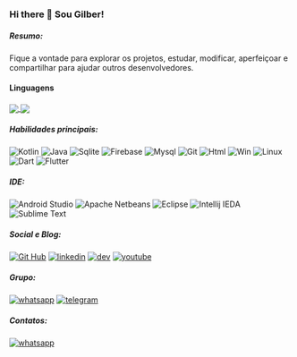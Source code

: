 ### Hi there 👋 Sou Gilber!
##### Resumo:
Fique a vontade para explorar os projetos, estudar, modificar, aperfeiçoar e compartilhar para ajudar outros desenvolvedores.
#### Linguagens
<a href="https://github.com/gilbercs/github-readme-stats">
  <img align="center" src="https://github-readme-stats.vercel.app/api/top-langs/?username=gilbercs&langs_count=10"/>
  </a>
  <a href="https://github.com/gilbercs/github-readme-stats">
  <img align="center" src="https://github-readme-stats.vercel.app/api?username=gilbercs&show_icons=true"/>
  </a>
  
##### Habilidades principais:
![Kotlin](https://img.shields.io/badge/Kotlin-0095D5?&style=for-the-badge&logo=kotlin&logoColor=white)
![Java](https://img.shields.io/badge/Java-ED8B00?style=for-the-badge&logo=java&logoColor=white)
![Sqlite](https://img.shields.io/badge/SQLite-07405E?style=for-the-badge&logo=sqlite&logoColor=white)
![Firebase](https://img.shields.io/badge/Firebase-F29D0C?style=for-the-badge&logo=firebase&logoColor=white)
![Mysql](https://img.shields.io/badge/MySQL-00000F?style=for-the-badge&logo=mysql&logoColor=white)
![Git](https://img.shields.io/badge/Git-E34F26?style=for-the-badge&logo=git&logoColor=white)
![Html](https://img.shields.io/badge/HTML-239120?style=for-the-badge&logo=html5&logoColor=white)
![Win](https://img.shields.io/badge/Windows-017AD7?style=for-the-badge&logo=windows&logoColor=white)
![Linux](https://img.shields.io/badge/Linux-E34F26?style=for-the-badge&logo=linux&logoColor=black)
![Dart](https://img.shields.io/badge/Dart-0175C2?style=for-the-badge&logo=dart&logoColor=white)
![Flutter](https://img.shields.io/badge/Flutter-02569B?style=for-the-badge&logo=flutter&logoColor=white)
##### IDE:
![Android Studio](https://img.shields.io/badge/Android_Studio-3DDC84?style=for-the-badge&logo=android-studio&logoColor=white)
![Apache Netbeans](https://img.shields.io/badge/apache%20netbeans-1B6AC6?style=for-the-badge&logo=apache%20netbeans%20IDE&logoColor=white)
![Eclipse](https://img.shields.io/badge/Eclipse-2C2255?style=for-the-badge&logo=eclipse&logoColor=white)
![Intellij IEDA](https://img.shields.io/badge/IntelliJ_IDEA-000000.svg?style=for-the-badge&logo=intellij-idea&logoColor=white)
![Sublime Text](https://img.shields.io/badge/sublime_text-%23575757.svg?&style=for-the-badge&logo=sublime-text&logoColor=important)
##### Social e Blog:
[![Git Hub](https://img.shields.io/badge/GitHub-100000?style=for-the-badge&logo=github&logoColor=whitee)](https://github.com/gilbercs/gilbercs)
[![linkedin](https://img.shields.io/badge/LinkedIn-0077B5?style=for-the-badge&logo=linkedin&logoColor=white)](https://www.linkedin.com/in/gilbercs)
[![dev](https://img.shields.io/badge/dev.to-0A0A0A?style=for-the-badge&logo=devdotto&logoColor=white)](https://dev.to/gilbercs)
[![youtube](https://img.shields.io/badge/YouTube-FF0000?style=for-the-badge&logo=youtube&logoColor=white)](https://www.youtube.com/@gilbercs)
##### Grupo:
[![whatsapp](https://img.shields.io/badge/WhatsApp-25D366?style=for-the-badge&logo=whatsapp&logoColor=white)](https://chat.whatsapp.com/FLKqVT6uinR2EIVGQN003f)
[![telegram](https://img.shields.io/badge/Telegram-2CA5E0?style=for-the-badge&logo=telegram&logoColor=white)](https://t.me/+0dqxUrNYrDA5MzYx)
##### Contatos:
[![whatsapp](https://img.shields.io/badge/WhatsApp-25D366?style=for-the-badge&logo=whatsapp&logoColor=white)](https://api.whatsapp.com/send?phone=92993124740)

